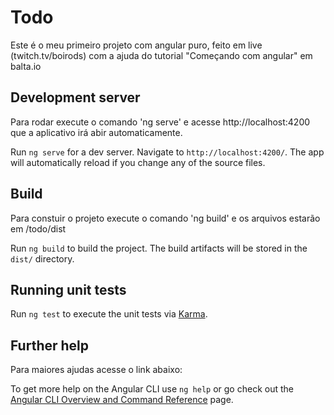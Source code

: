 # Todo

Este é o meu primeiro projeto com angular puro, feito em live (twitch.tv/boirods) com a ajuda do tutorial "Começando com angular" em balta.io

## Development server

Para rodar execute o comando 'ng serve' e acesse http://localhost:4200 que a aplicativo irá abir automaticamente.

Run `ng serve` for a dev server. Navigate to `http://localhost:4200/`. The app will automatically reload if you change any of the source files.

## Build

Para constuir o projeto execute o comando 'ng build' e os arquivos estarão em /todo/dist

Run `ng build` to build the project. The build artifacts will be stored in the `dist/` directory.

## Running unit tests

Run `ng test` to execute the unit tests via [Karma](https://karma-runner.github.io).

## Further help
Para maiores ajudas acesse o link abaixo:

To get more help on the Angular CLI use `ng help` or go check out the [Angular CLI Overview and Command Reference](https://angular.io/cli) page.
